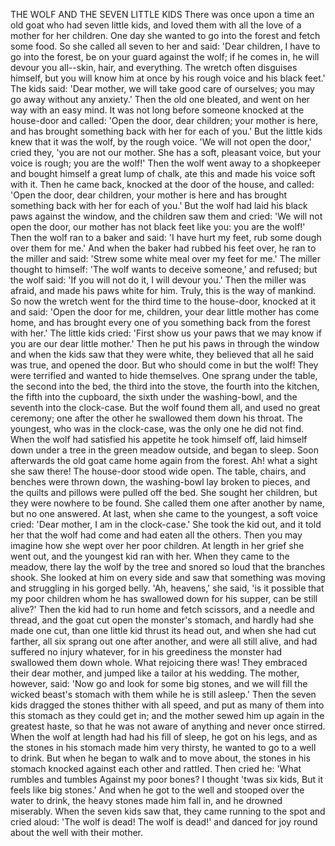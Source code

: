 THE WOLF AND THE SEVEN LITTLE KIDS
There
was
once
upon
a
time
an
old
goat
who
had
seven
little
kids,
and
loved
them
with
all
the
love
of
a
mother
for
her
children.
One
day
she
wanted
to
go
into
the
forest
and
fetch
some
food.
So
she
called
all
seven
to
her
and
said:
'Dear
children,
I
have
to
go
into
the
forest,
be
on
your
guard
against
the
wolf;
if
he
comes
in,
he
will
devour
you
all--skin,
hair,
and
everything.
The
wretch
often
disguises
himself,
but
you
will
know
him
at
once
by
his
rough
voice
and
his
black
feet.'
The
kids
said:
'Dear
mother,
we
will
take
good
care
of
ourselves;
you
may
go
away
without
any
anxiety.'
Then
the
old
one
bleated,
and
went
on
her
way
with
an
easy
mind.
It
was
not
long
before
someone
knocked
at
the
house-door
and
called:
'Open
the
door,
dear
children;
your
mother
is
here,
and
has
brought
something
back
with
her
for
each
of
you.'
But
the
little
kids
knew
that
it
was
the
wolf,
by
the
rough
voice.
'We
will
not
open
the
door,'
cried
they,
'you
are
not
our
mother.
She
has
a
soft,
pleasant
voice,
but
your
voice
is
rough;
you
are
the
wolf!'
Then
the
wolf
went
away
to
a
shopkeeper
and
bought
himself
a
great
lump
of
chalk,
ate
this
and
made
his
voice
soft
with
it.
Then
he
came
back,
knocked
at
the
door
of
the
house,
and
called:
'Open
the
door,
dear
children,
your
mother
is
here
and
has
brought
something
back
with
her
for
each
of
you.'
But
the
wolf
had
laid
his
black
paws
against
the
window,
and
the
children
saw
them
and
cried:
'We
will
not
open
the
door,
our
mother
has
not
black
feet
like
you:
you
are
the
wolf!'
Then
the
wolf
ran
to
a
baker
and
said:
'I
have
hurt
my
feet,
rub
some
dough
over
them
for
me.'
And
when
the
baker
had
rubbed
his
feet
over,
he
ran
to
the
miller
and
said:
'Strew
some
white
meal
over
my
feet
for
me.'
The
miller
thought
to
himself:
'The
wolf
wants
to
deceive
someone,'
and
refused;
but
the
wolf
said:
'If
you
will
not
do
it,
I
will
devour
you.'
Then
the
miller
was
afraid,
and
made
his
paws
white
for
him.
Truly,
this
is
the
way
of
mankind.
So
now
the
wretch
went
for
the
third
time
to
the
house-door,
knocked
at
it
and
said:
'Open
the
door
for
me,
children,
your
dear
little
mother
has
come
home,
and
has
brought
every
one
of
you
something
back
from
the
forest
with
her.'
The
little
kids
cried:
'First
show
us
your
paws
that
we
may
know
if
you
are
our
dear
little
mother.'
Then
he
put
his
paws
in
through
the
window
and
when
the
kids
saw
that
they
were
white,
they
believed
that
all
he
said
was
true,
and
opened
the
door.
But
who
should
come
in
but
the
wolf!
They
were
terrified
and
wanted
to
hide
themselves.
One
sprang
under
the
table,
the
second
into
the
bed,
the
third
into
the
stove,
the
fourth
into
the
kitchen,
the
fifth
into
the
cupboard,
the
sixth
under
the
washing-bowl,
and
the
seventh
into
the
clock-case.
But
the
wolf
found
them
all,
and
used
no
great
ceremony;
one
after
the
other
he
swallowed
them
down
his
throat.
The
youngest,
who
was
in
the
clock-case,
was
the
only
one
he
did
not
find.
When
the
wolf
had
satisfied
his
appetite
he
took
himself
off,
laid
himself
down
under
a
tree
in
the
green
meadow
outside,
and
began
to
sleep.
Soon
afterwards
the
old
goat
came
home
again
from
the
forest.
Ah!
what
a
sight
she
saw
there!
The
house-door
stood
wide
open.
The
table,
chairs,
and
benches
were
thrown
down,
the
washing-bowl
lay
broken
to
pieces,
and
the
quilts
and
pillows
were
pulled
off
the
bed.
She
sought
her
children,
but
they
were
nowhere
to
be
found.
She
called
them
one
after
another
by
name,
but
no
one
answered.
At
last,
when
she
came
to
the
youngest,
a
soft
voice
cried:
'Dear
mother,
I
am
in
the
clock-case.'
She
took
the
kid
out,
and
it
told
her
that
the
wolf
had
come
and
had
eaten
all
the
others.
Then
you
may
imagine
how
she
wept
over
her
poor
children.
At
length
in
her
grief
she
went
out,
and
the
youngest
kid
ran
with
her.
When
they
came
to
the
meadow,
there
lay
the
wolf
by
the
tree
and
snored
so
loud
that
the
branches
shook.
She
looked
at
him
on
every
side
and
saw
that
something
was
moving
and
struggling
in
his
gorged
belly.
'Ah,
heavens,'
she
said,
'is
it
possible
that
my
poor
children
whom
he
has
swallowed
down
for
his
supper,
can
be
still
alive?'
Then
the
kid
had
to
run
home
and
fetch
scissors,
and
a
needle
and
thread,
and
the
goat
cut
open
the
monster's
stomach,
and
hardly
had
she
made
one
cut,
than
one
little
kid
thrust
its
head
out,
and
when
she
had
cut
farther,
all
six
sprang
out
one
after
another,
and
were
all
still
alive,
and
had
suffered
no
injury
whatever,
for
in
his
greediness
the
monster
had
swallowed
them
down
whole.
What
rejoicing
there
was!
They
embraced
their
dear
mother,
and
jumped
like
a
tailor
at
his
wedding.
The
mother,
however,
said:
'Now
go
and
look
for
some
big
stones,
and
we
will
fill
the
wicked
beast's
stomach
with
them
while
he
is
still
asleep.'
Then
the
seven
kids
dragged
the
stones
thither
with
all
speed,
and
put
as
many
of
them
into
this
stomach
as
they
could
get
in;
and
the
mother
sewed
him
up
again
in
the
greatest
haste,
so
that
he
was
not
aware
of
anything
and
never
once
stirred.
When
the
wolf
at
length
had
had
his
fill
of
sleep,
he
got
on
his
legs,
and
as
the
stones
in
his
stomach
made
him
very
thirsty,
he
wanted
to
go
to
a
well
to
drink.
But
when
he
began
to
walk
and
to
move
about,
the
stones
in
his
stomach
knocked
against
each
other
and
rattled.
Then
cried
he:
'What
rumbles
and
tumbles
Against
my
poor
bones?
I
thought
'twas
six
kids,
But
it
feels
like
big
stones.'
And
when
he
got
to
the
well
and
stooped
over
the
water
to
drink,
the
heavy
stones
made
him
fall
in,
and
he
drowned
miserably.
When
the
seven
kids
saw
that,
they
came
running
to
the
spot
and
cried
aloud:
'The
wolf
is
dead!
The
wolf
is
dead!'
and
danced
for
joy
round
about
the
well
with
their
mother.
